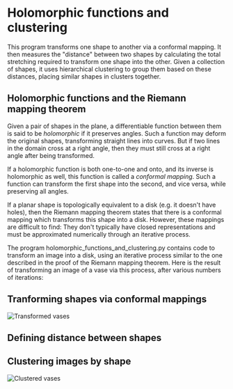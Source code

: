 # Holomorphic functions and clustering
This program transforms one shape to another via a conformal mapping. It then measures the "distance" between two shapes by calculating the total stretching required to transform one shape into the other. Given a collection of shapes, it uses hierarchical clustering to group them based on these distances, placing similar shapes in clusters together. 

## Holomorphic functions and the Riemann mapping theorem

Given a pair of shapes in the plane, a differentiable function between them is said to be *holomorphic* if it preserves angles. Such a function may deform the original shapes, transforming straight lines into curves. But if two lines in the domain cross at a right angle, then they must still cross at a right angle after being transformed. 

If a holomorphic function is both one-to-one and onto, and its inverse is holomorphic as well, this function is called a *conformal mapping*. Such a function can transform the first shape into the second, and vice versa, while preserving all angles. 

If a planar shape is topologically equivalent to a disk (e.g. it doesn't have holes), then the Riemann mapping theorem states that there is a conformal mapping which transforms this shape into a disk. However, these mappings are difficult to find: They don't typically have closed representations and must be approximated numerically through an iterative process. 

The program holomorphic_functions_and_clustering.py contains code to transform an image into a disk, using an iterative process similar to the one described in the proof of the Riemann mapping theorem. Here is the result of transforming an image of a vase via this process, after various numbers of iterations: 

## Tranforming shapes via conformal mappings

![Transformed vases](https://i.imgur.com/s7FAmX5.png)

## Defining distance between shapes



## Clustering images by shape

![Clustered vases](https://i.imgur.com/KIkO8Xa.jpg)
